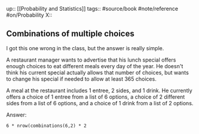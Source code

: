 up:: [[Probability and Statistics]]
tags:: #source/book #note/reference #on/Probability 
X:: 

## Combinations of multiple choices

I got this one wrong in the class, but the answer is really simple.

A restaurant manager wants to advertise that his lunch special offers enough choices to eat different meals every day of the year. He doesn't think his current special actually allows that number of choices, but wants to change his special if needed to allow at least 365 choices.

A meal at the restaurant includes 1 entree, 2 sides, and 1 drink. He currently offers a choice of 1 entree from a list of 6 options, a choice of 2 different sides from a list of 6 options, and a choice of 1 drink from a list of 2 options.

Answer:

```
6 * nrow(combinations(6,2) * 2
```